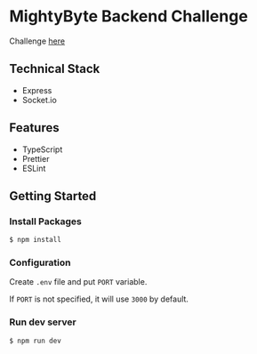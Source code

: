 # MightyByte Backend Challenge

Challenge [here](https://streaklinks.com/CB75b2ivL-Vb6jWbvgHb5FnW/https%3A%2F%2Fdocs.google.com%2Fdocument%2Fd%2F1OlHEEdu9LL6OuX3B1SoD_YpwByoUuY7ebQFAziv89_s%2Fedit%23heading%3Dh.om8r9lxbkeoc)

## Technical Stack

- Express
- Socket.io

## Features

- TypeScript
- Prettier
- ESLint

## Getting Started

### Install Packages

```bash
$ npm install
```

### Configuration

Create `.env` file and put `PORT` variable. 

If `PORT` is not specified, it will use `3000` by default.

### Run dev server

```bash
$ npm run dev
```
